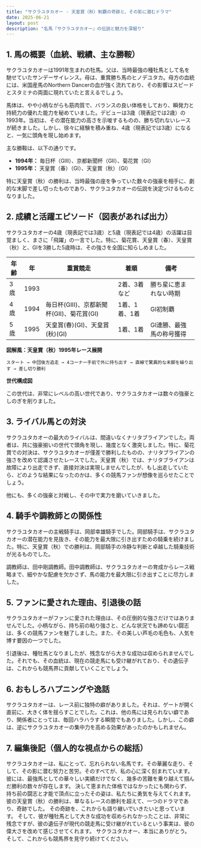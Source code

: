 ```yaml
---
title: "サクラユタカオー - 天皇賞（秋）制覇の奇跡と、その影に潜むドラマ"
date: 2025-06-21
layout: post
description: "名馬『サクラユタカオー』の伝説と魅力を深堀り"
---
```


## 1. 馬の概要（血統、戦績、主な勝鞍）

サクラユタカオーは1991年生まれの牡馬。父は、当時最強の種牡馬として名を馳せていたサンデーサイレンス。母は、重賞勝ち馬のヒノデユタカ。母方の血統には、米国産馬のNorthern Dancerの血が強く流れており、その影響はスピードとスタミナの両面に現れていたと言えるでしょう。

馬体は、やや小柄ながらも筋肉質で、バランスの良い体格をしており、瞬発力と持続力の優れた能力を秘めていました。デビューは3歳（現表記では2歳）の1993年。当初は、その潜在能力の高さを示唆するものの、勝ち切れないレースが続きました。しかし、徐々に経験を積み重ね、4歳（現表記では3歳）になると、一気に頭角を現し始めます。

主な勝鞍は、以下の通りです。

* **1994年：** 毎日杯（GIII）、京都新聞杯（GII）、菊花賞（GI）
* **1995年：** 天皇賞（春）（GI）、天皇賞（秋）（GI）

特に天皇賞（秋）の勝利は、当時最強の座を争っていた数々の強豪を相手に、劇的な末脚で差し切ったものであり、サクラユタカオーの伝説を決定づけるものとなりました。


## 2. 成績と活躍エピソード（図表があれば出力）

サクラユタカオーの4歳（現表記では3歳）と5歳（現表記では4歳）の活躍は目覚ましく、まさに「飛躍」の一言でした。特に、菊花賞、天皇賞（春）、天皇賞（秋）と、GIを3勝した5歳時は、その強さを全国に知らしめました。

| 年齢 | 年 | 重賞競走 | 着順 | 備考 |
|---|---|---|---|---|
| 3歳 | 1993 |  | 2着、3着など |  勝ち星に恵まれない時期 |
| 4歳 | 1994 | 毎日杯(GIII)、京都新聞杯(GII)、菊花賞(GI) | 1着、1着、1着 |  GI初制覇 |
| 5歳 | 1995 | 天皇賞(春)(GI)、天皇賞(秋)(GI) | 1着、1着 |  GI連勝、最強馬の称号獲得 |


**図解風：天皇賞（秋）1995年レース展開**

```
スタート → 中団後方追走 → 4コーナー手前で外に持ち出す → 直線で驚異的な末脚を繰り出す → 差し切り勝利
```

**世代構成図**

この世代は、非常にレベルの高い世代であり、サクラユタカオーは数々の強豪としのぎを削りました。


## 3. ライバル馬との対決

サクラユタカオーの最大のライバルは、間違いなくナリタブライアンでした。両者は、共に強豪揃いの世代で頭角を現し、幾度となく激突しました。特に、菊花賞での対決は、サクラユタカオーが僅差で勝利したものの、ナリタブライアンの強さを改めて認識させたレースでした。天皇賞（秋）では、ナリタブライアンは故障により出走できず、直接対決は実現しませんでしたが、もし出走していたら、どのような結果になったのかは、多くの競馬ファンが想像を巡らせたことでしょう。

他にも、多くの強豪と対戦し、その中で実力を磨いていきました。


## 4. 騎手や調教師との関係性

サクラユタカオーの主戦騎手は、岡部幸雄騎手でした。岡部騎手は、サクラユタカオーの潜在能力を見抜き、その能力を最大限に引き出すための騎乗を続けました。特に、天皇賞（秋）での勝利は、岡部騎手の冷静な判断と卓越した騎乗技術が光るものでした。

調教師は、田中剛調教師。田中調教師は、サクラユタカオーの育成からレース戦略まで、細やかな配慮を欠かさず、馬の能力を最大限に引き出すことに尽力しました。


## 5. ファンに愛された理由、引退後の話

サクラユタカオーがファンに愛された理由は、その圧倒的な強さだけではありませんでした。小柄ながら、持ち前の粘り強さと、どんな状況でも諦めない闘志は、多くの競馬ファンを魅了しました。また、その美しい芦毛の毛色も、人気を博す要因の一つでした。

引退後は、種牡馬となりましたが、残念ながら大きな成功は収められませんでした。それでも、その血統は、現在の競走馬にも受け継がれており、その遺伝子は、これからも競馬界に貢献していくことでしょう。


## 6. おもしろハプニングや逸話

サクラユタカオーは、レース前に独特の癖がありました。それは、ゲートが開く直前に、大きく体を揺らすことでした。これは、他の馬には見られない癖であり、関係者にとっては、毎回ハラハラする瞬間でもありました。しかし、この癖は、逆にサクラユタカオーの集中力を高める効果があったのかもしれません。


## 7. 編集後記（個人的な視点からの総括）

サクラユタカオーは、私にとって、忘れられない名馬です。その華麗な走り、そして、その影に潜む努力と苦労。そのすべてが、私の心に深く刻まれています。彼には、最強馬としての華々しい実績だけでなく、幾多の苦難を乗り越えて掴んだ勝利の数々が存在します。  決して恵まれた体格ではなかったにも関わらず、持ち前の闘志と才能で頂点に立ったその姿は、私たちに勇気を与えてくれます。  彼の天皇賞（秋）の勝利は、単なるレースの勝利を超えて、一つのドラマであり、奇跡でした。  その奇跡を、これからも語り継いでいきたいと思っています。  そして、彼が種牡馬として大きな成功を収められなかったことは、非常に残念ですが、彼の遺伝子が現代の競走馬に受け継がれているという事実は、彼の偉大さを改めて感じさせてくれます。  サクラユタカオー、本当にありがとう。そして、これからも競馬界を見守り続けてください。
